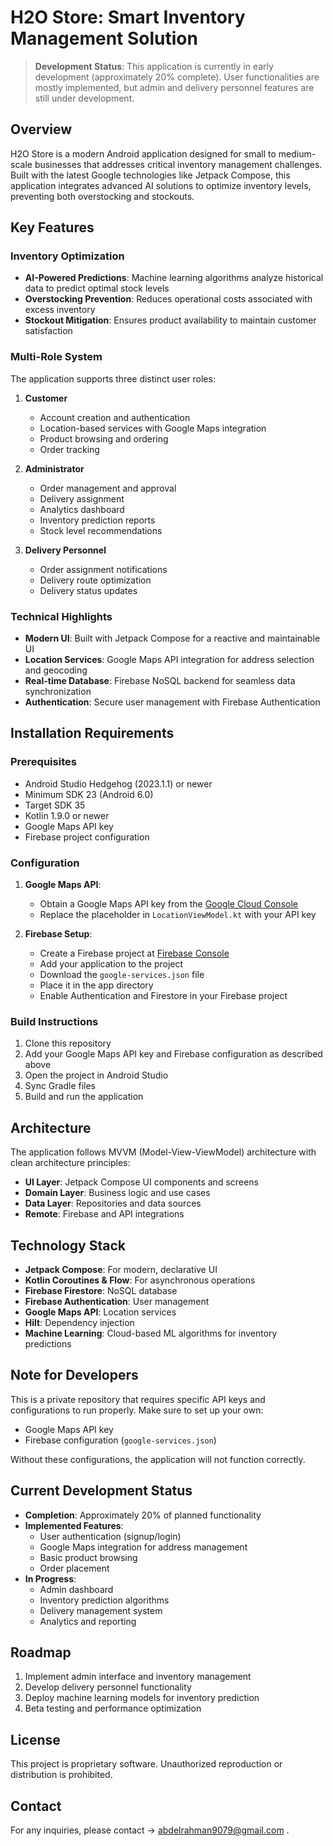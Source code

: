 # H2O Store: Smart Inventory Management Solution

> **Development Status**: This application is currently in early development (approximately 20% complete). User functionalities are mostly implemented, but admin and delivery personnel features are still under development.

## Overview
H2O Store is a modern Android application designed for small to medium-scale businesses that addresses critical inventory management challenges. Built with the latest Google technologies like Jetpack Compose, this application integrates advanced AI solutions to optimize inventory levels, preventing both overstocking and stockouts.

## Key Features

### Inventory Optimization
- **AI-Powered Predictions**: Machine learning algorithms analyze historical data to predict optimal stock levels
- **Overstocking Prevention**: Reduces operational costs associated with excess inventory
- **Stockout Mitigation**: Ensures product availability to maintain customer satisfaction

### Multi-Role System
The application supports three distinct user roles:
1. **Customer**
   - Account creation and authentication
   - Location-based services with Google Maps integration
   - Product browsing and ordering
   - Order tracking

2. **Administrator**
   - Order management and approval
   - Delivery assignment
   - Analytics dashboard
   - Inventory prediction reports
   - Stock level recommendations

3. **Delivery Personnel**
   - Order assignment notifications
   - Delivery route optimization
   - Delivery status updates

### Technical Highlights
- **Modern UI**: Built with Jetpack Compose for a reactive and maintainable UI
- **Location Services**: Google Maps API integration for address selection and geocoding
- **Real-time Database**: Firebase NoSQL backend for seamless data synchronization
- **Authentication**: Secure user management with Firebase Authentication

## Installation Requirements

### Prerequisites
- Android Studio Hedgehog (2023.1.1) or newer
- Minimum SDK 23 (Android 6.0)
- Target SDK 35
- Kotlin 1.9.0 or newer
- Google Maps API key
- Firebase project configuration

### Configuration
1. **Google Maps API**:
   - Obtain a Google Maps API key from the [Google Cloud Console](https://console.cloud.google.com/)
   - Replace the placeholder in `LocationViewModel.kt` with your API key

2. **Firebase Setup**:
   - Create a Firebase project at [Firebase Console](https://console.firebase.google.com/)
   - Add your application to the project
   - Download the `google-services.json` file
   - Place it in the app directory
   - Enable Authentication and Firestore in your Firebase project

### Build Instructions
1. Clone this repository
2. Add your Google Maps API key and Firebase configuration as described above
3. Open the project in Android Studio
4. Sync Gradle files
5. Build and run the application

## Architecture
The application follows MVVM (Model-View-ViewModel) architecture with clean architecture principles:
- **UI Layer**: Jetpack Compose UI components and screens
- **Domain Layer**: Business logic and use cases
- **Data Layer**: Repositories and data sources
- **Remote**: Firebase and API integrations

## Technology Stack
- **Jetpack Compose**: For modern, declarative UI
- **Kotlin Coroutines & Flow**: For asynchronous operations
- **Firebase Firestore**: NoSQL database
- **Firebase Authentication**: User management
- **Google Maps API**: Location services
- **Hilt**: Dependency injection
- **Machine Learning**: Cloud-based ML algorithms for inventory predictions

## Note for Developers
This is a private repository that requires specific API keys and configurations to run properly. Make sure to set up your own:
- Google Maps API key
- Firebase configuration (`google-services.json`)

Without these configurations, the application will not function correctly.

## Current Development Status
- **Completion**: Approximately 20% of planned functionality
- **Implemented Features**: 
  - User authentication (signup/login)
  - Google Maps integration for address management
  - Basic product browsing
  - Order placement
- **In Progress**:
  - Admin dashboard
  - Inventory prediction algorithms
  - Delivery management system
  - Analytics and reporting

## Roadmap
1. Implement admin interface and inventory management
2. Develop delivery personnel functionality
3. Deploy machine learning models for inventory prediction
4. Beta testing and performance optimization

## License
This project is proprietary software. Unauthorized reproduction or distribution is prohibited.



## Contact
For any inquiries, please contact -> abdelrahman9079@gmail.com .
